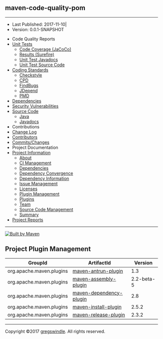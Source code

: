 ## maven-code-quality-pom

-----

  - Last Published: 2017-11-10|
  - Version: 0.0.1-SNAPSHOT

<!-- end list -->

  - Code Quality Reports
  - [Unit Tests](surefire-report.md "Unit Tests")
      - [Code Coverage
        (JaCoCo)](jacoco/index.md "Code Coverage (JaCoCo)")
      - [Results (Surefire)](surefire-report.md "Results (Surefire)")
      - [Unit Test
        Javadocs](testapidocs/index.md "Unit Test Javadocs")
      - [Unit Test Source
        Code](xref-test/index.md "Unit Test Source Code")
  - [Coding Standards](checkstyle.md "Coding Standards")
      - [Checkstyle](checkstyle.md "Checkstyle")
      - [CPD](cpd.md "CPD")
      - [FindBugs](findbugs.md "FindBugs")
      - [JDepend](jdepend-report.md "JDepend")
      - [PMD](pmd.md "PMD")
  - [Dependencies](dependency-updates-report.md "Dependencies")
  - [Security Vulnerabilities](codenarc.md "Security Vulnerabilities")
  - [Source Code](xref/index.md "Source Code")
      - [Java](xref/index.md "Java")
      - [Javadocs](apidocs/index.md "Javadocs")
  - Contributions
  - [Change Log](changelog.md "Change Log")
  - [Contributors](dev-activity.md "Contributors")
  - [Commits/Changes](file-activity.md "Commits/Changes")
  - Project Documentation
  - [Project Information](project-info.md "Project Information")
      - [About](index.md "About")
      - [CI Management](integration.md "CI Management")
      - [Dependencies](dependencies.md "Dependencies")
      - [Dependency
        Convergence](dependency-convergence.md "Dependency Convergence")
      - [Dependency
        Information](dependency-info.md "Dependency Information")
      - [Issue Management](issue-tracking.md "Issue Management")
      - [Licenses](license.md "Licenses")
      - [Plugin Management](#)
      - [Plugins](plugins.md "Plugins")
      - [Team](team-list.md "Team")
      - [Source Code
        Management](source-repository.md "Source Code Management")
      - [Summary](project-summary.md "Summary")
  - [Project Reports](project-reports.md "Project Reports")

-----

[![Built by
Maven](./images/logos/maven-feather.png)](http://maven.apache.org/ "Built by Maven")

## Project Plugin Management

| GroupId                  | ArtifactId                                                                          | Version    |
| ------------------------ | ----------------------------------------------------------------------------------- | ---------- |
| org.apache.maven.plugins | [maven-antrun-plugin](http://maven.apache.org/plugins/maven-antrun-plugin/)         | 1.3        |
| org.apache.maven.plugins | [maven-assembly-plugin](http://maven.apache.org/plugins/maven-assembly-plugin/)     | 2.2-beta-5 |
| org.apache.maven.plugins | [maven-dependency-plugin](http://maven.apache.org/plugins/maven-dependency-plugin/) | 2.8        |
| org.apache.maven.plugins | [maven-install-plugin](http://maven.apache.org/plugins/maven-install-plugin/)       | 2.5.2      |
| org.apache.maven.plugins | [maven-release-plugin](http://maven.apache.org/plugins/maven-release-plugin/)       | 2.3.2      |

-----

Copyright ©2017 [gregswindle](https://github.com/gregswindle). All
rights reserved.
